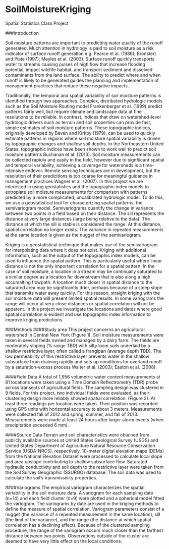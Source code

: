 # SoilMoistureKriging
Spatial Statistics Class Project

###Introduction

Soil moisture patterns are important to predicting water quality of the runoff generated. Much
attention in hydrology is paid to soil moisture as a risk indicator of surface runoff generation e.g.
Pearce et al. (1986); Bronstert and Plate (1997); Meyles et al. (2003). Surface runoff quickly transports
water to streams causing pulses of high flow that increase flooding potential, impact wildlife
habitat, and transport sediment and dissolved contaminants from the land surface. The ability to
predict where and when runoff is likely to be generated guides the planning and implementation
of management practices that reduce these negative impacts.


Traditionally, the temporal and spatial variability of soil moisture patterns is identified through
two approaches. Complex, distributed hydrologic models such as the Soil Moisture Routing
model Frankenberger et al. (1999) predict patterns fairly well, but require climate and landscape
data at fine resolutions to be reliable. In contrast, indices that draw on watershed-level hydrologic
drivers such as terrain and soil properties can provide fast, simple estimates of soil moisture patterns.
These topographic indices, originally developed by Beven and Kirkby (1979), can be used
to quickly estimate patterns in regions where soil moisture spatial variability is driven by topographic
changes and shallow soil depths. In the Northeastern United States, topographic indices
have been shown to work well to predict soil moisture patterns Buchanan et al. (2013).
Soil moisture measurements can be collected rapidly and easily in the field, however due to
signfiicant spatial and temporal variability, achieving a coverage for watersheds is a time-intensive
endevor. Remote sensing techniques are in development, but the resolution of their predicitions is
too coarse for meaningful guidance in management practices Wagner et al. (2007). In this project
we are interested in using geostatistics and the topographic index models to extroplate soil moisture
measurements for comparison with patterns predicted by a more complicated, uncalibrated
hydrologic model. To do this, we use a geostatistical tool for characterizing spatial patterns, the
semivariogram model. Semivariograms quantify the change in variance between two points in
a field based on their distance. The sill represents the distance at very large distances (large being
relative to the data). The distance at which the sill is stable is considered the range. At this
distance, spatial correlation no longer exists. The variance in repeated measurements at the same
location is given as the nugget of the semivariogram.


Kriging is a geostatistical technique that makes use of the semivariogram for interpolating data
where it does not exist. Kriging with additional information, such as the output of the topographic
index models, can be used to influence the spatial pattern. This is particularly useful where linear
distance is not the only important correlation for a spatial pattern. In the case of soil moisture, a
location in a stream may be continually saturated to a similar degree as a location far downstream
that is also along a high accumalting flowpath. A location much closer in spatial distance to the
saturated area may be significantly drier, perhaps because of a steep slope that transmits water
away quickly. For this reason, straight kriging with the soil moisture data will present limited
spatial results. In some variograms the range will occur at very close distances or spatial correlation
will not be apparent. In this project we investigate the locations and dates where good spatial
correlation is evident and use topographic index information to improve kriging predictions.

###Methods
####Study area
This project concerns an agricultural watershed in Central New York (Figure 1). Soil moisture
measurements were taken in several fields owned and managed by a dairy farm. The fields are
moderately sloping (% range TBD) with silty loam soils underlaid by a shallow restrictive layer,
often called a frangipan (average depth TBD). The low permeability of this restrictive layer prevents
water in the shallow subsurface from draining rapidly and sets up conditions for overland
runoff by a saturation-excess process Walter et al. (2003); Easton et al. (2008).

####Field Data
A total of 1,956 volumetric water content measurements at 81 locations were taken using a Time
Domain Reflectrometry (TDR) probe across transects of agricultural fields. The sampling design
was clustered in 9 fields. For this project, two individual fields were evaluated, as their clustering
design more reliably showed spatial correlation. (Figure 2). At least three readings per location
were taken. Their position was recorded using GPS units with horizontal accuracy to about 3
meters. Measurements were collected fall of 2012 and spring, summer, and fall of 2013. Measurements
were made at least 24 hours after larger storm events (when precipitation exceeded 6
mm).

####Source Data
Terrain and soil characteristics were obtained from publicly available sources at United States
Geological Survey (USGS) and United States Department of Agriculture Natural Resource Conservation
Service (USDA-NRCS), respectively. 10-meter digital elevation maps (DEMs) from the
National Elevation Dataset were processed to calculate local slope and area upslope contributing
to shallow subsurface flow. Saturated hydraulic conductivity and soil depth to the restrictive
layer were taken from the Soil Survey Geographic (SSURGO) database. The soil data was used to
calculate the soil’s transmissivity properties.

####Variograms
The empirical variogram characterizes the spatial variability in the soil moisture data. A variogram
for each sampling date (n=14) and each field cluster (n=9) were plotted and a spherical
model fitted the variogram. The variograms by date are used in the kriging methods to define
the measure of spatial correlation. Variogram parameters consist of a nugget (the variance of a
repeated measurement in the same location), sill (the limit of the variance), and the range (the
distance at which spatial correlation has a declining effect). Because of the clustered sampling
procedure, the range of the variogram occurs much closer than the farthest distance between two
points. Observations outside of the cluster are deemed to have very little effect on the local conditions.
